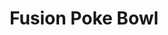 ---
layout: place
title: "Fusion Poke Bowl"
permalink: /florida/riverview/fusion-poke-bowl.html
stateAbbr: FL
stateName: Florida
cityName: Riverview
seo:
  name: "Fusion Poke Bowl"
  type: Restaurant
  links: null
description: "Looking for sushi in Riverview, Florida? Check out Fusion Poke Bowl for a delightful Japanese dining experience. Enjoy a variety of sushi and other dishes in..."
place_id: ChIJ0wrR5nfRwogRw5nwv588zsQ
photos:
  - name: >-
      places/ChIJ0wrR5nfRwogRw5nwv588zsQ/photos/AeeoHcK9Yqayk-NDj3DccgdBj7qre1eO0QhNsyLLoEu8XMp5Fxcb5OdkrAeMthnW_ufoxnT2KSZzqQ7ToJ4dynCrcGbElUVUUHpfnawFh4o68OC8PiLUq3XD-KgxwssrPr_lhPbzMVImgupR24IYRRsNOLyxX2p4GHJT3GG7ZU6n7W9QGKqXgXO48JDb8JIe1_oEQgHSdbfptwnwQzH-J9rq1CWvHIG04go9vgyToO44vLn-F9peNZm6KedC1CXiF2gJO9MoZeQhoyQ5Q5IiQgzJ9yQmgs2AyUJBOF5y-TNvl3uh2Q
    widthPx: 2920
    heightPx: 4088
    authorAttributions:
      - displayName: Fusion Poke Bowl
        uri: https://maps.google.com/maps/contrib/104301927463535343106
        photoUri: >-
          https://lh3.googleusercontent.com/a-/ALV-UjX4OsxRN6SqlDamB3xEeZMt0JR6sDhjemDKA2BACfkSYoVUAdk=s100-p-k-no-mo
    flagContentUri: >-
      https://www.google.com/local/imagery/report/?cb_client=maps_api_places.places_api&image_key=!1e10!2sAF1QipP3XDIFKH8rhPeCf2XbRC35OG5CulKZxKt4Yi3r&hl=en-US
    googleMapsUri: >-
      https://www.google.com/maps/place//data=!3m4!1e2!3m2!1sAF1QipP3XDIFKH8rhPeCf2XbRC35OG5CulKZxKt4Yi3r!2e10!4m2!3m1!1s0x88c2d177e6d10ad3:0xc4ce3c9fbff099c3
  - name: >-
      places/ChIJ0wrR5nfRwogRw5nwv588zsQ/photos/AeeoHcIJZyNnhfpv1WFc5kg-Db4QD3bXnsTF32CN1wNBQPolUd4cAx5DUxEgOmOivJfqVsE4NvwO2oFHd-tfK8ZIojQvLytBOSqesmTKctzaZ5w2Ir6zQ4bdg2NcJE07tHF2q0v3LlduySpdgLppGnhhQFGS3PmS_e8WHz1OSgOXhdP4d6ySPt3b_t56tJof5EQjfR7CpQJRM8FV6LIQF4RdQu_DqWmQ_EZojN-ufCdb4xpD4OzKpDY3tgkRjo3yIy_XzJmSUpGkfy414zPykHwn5wkaTjJwJqeBtRTqrUn1UkxqAve89InwJXmRNtX7OMdfDvtFNS5cUzIqPOgWQYXl42ppNFcAtQa7l4tWXqs5fYTdT2pOO2F6UXbrNaADU8TgkLy9qRdXTJcfimLiKYlGRsfcqg7b4v-FGSgyuIWez4Bzjw
    widthPx: 3024
    heightPx: 4032
    authorAttributions:
      - displayName: Jfromtheisland
        uri: https://maps.google.com/maps/contrib/105495747421846467189
        photoUri: >-
          https://lh3.googleusercontent.com/a-/ALV-UjU01zzlkdlTzXKgrr0Du9OKzW3EXcDYctxxj3GSU_FhYtvvQHbvWw=s100-p-k-no-mo
    flagContentUri: >-
      https://www.google.com/local/imagery/report/?cb_client=maps_api_places.places_api&image_key=!1e10!2sCIHM0ogKEICAgICrg7r_aQ&hl=en-US
    googleMapsUri: >-
      https://www.google.com/maps/place//data=!3m4!1e2!3m2!1sCIHM0ogKEICAgICrg7r_aQ!2e10!4m2!3m1!1s0x88c2d177e6d10ad3:0xc4ce3c9fbff099c3
  - name: >-
      places/ChIJ0wrR5nfRwogRw5nwv588zsQ/photos/AeeoHcL1-nMlcUt-2LE84iQLa0OrL0yDZ6EEbn4_AB4LTzT8v1gHJeyEPX1mpAqGlauFxpnr1oDY8YstScMeI_KAfoUXi974qRP84wQ8M5_ldMGOrZAl76OvvZ4ldM8We2wXBHbCHEwfMYhNydIYiEtU-k_YGVtn12CWNfQPZhpDIB7488jal6m2HGiBXLHsqKHl71Bo2PZ9z86Rqg2SgZPgdTc69ipsDEMnitt8VabpD_uJmkRf9TgDWgXwUBdP_OSiE_hY8McfN7kwZhqnO4-HMYR-VeaiRtb59hNiM0y7PA48P2zv546XiwvZATYHICKOIa33-TlgCQXCBklYWx9SynWXq_gNdVJsaxkVY255hzuWz7AL9xsgZVjVZ06NyQYbPZc7nsFOXQ5N-GoifoUbE3S3R4iCbAFuIKi8xcKcoYyGV84
    widthPx: 3024
    heightPx: 4032
    authorAttributions:
      - displayName: Jfromtheisland
        uri: https://maps.google.com/maps/contrib/105495747421846467189
        photoUri: >-
          https://lh3.googleusercontent.com/a-/ALV-UjU01zzlkdlTzXKgrr0Du9OKzW3EXcDYctxxj3GSU_FhYtvvQHbvWw=s100-p-k-no-mo
    flagContentUri: >-
      https://www.google.com/local/imagery/report/?cb_client=maps_api_places.places_api&image_key=!1e10!2sCIHM0ogKEICAgICrg7r_qQE&hl=en-US
    googleMapsUri: >-
      https://www.google.com/maps/place//data=!3m4!1e2!3m2!1sCIHM0ogKEICAgICrg7r_qQE!2e10!4m2!3m1!1s0x88c2d177e6d10ad3:0xc4ce3c9fbff099c3
  - name: >-
      places/ChIJ0wrR5nfRwogRw5nwv588zsQ/photos/AeeoHcLkWzCWZaPdEq-Jt3xqe11Xbzgjpgo47y0Vqj3pH8nllsOH8z9etTyTFx7VLxq5hLA_aRKnznzYHElSLzYLM6O3SYsR-zoHrWe1w5SzZpu1M89VJ3l9HxD9q8IkPKLkeg-LAhtvZAA9q8_5yBtledWZwBrNi8DJbzG7LYQhEMWuKl25d13UjQoO_bOTl7JE0osEGsei275ACRHcMOUHwA_vnnJjGnQwtjYPTLpZLgwJe_SUjr53szWr_Hp-cF6kPA2iX8JKzFL4odZyEFYdMaLo26KbpHB2uuR2RhjtbI_sdFj9MZApr5GHRtsLIymQWPEHig0l_wGem3UxvCJZ5WQWJmr3tBpfimjNnaX098aMASgj64uMGIpcKQPoOrKD8F8Eqq5J-aKMJ20Y4CYm_nesxLKZDJG1eim3Igh6aeS3dDD1
    widthPx: 3024
    heightPx: 4032
    authorAttributions:
      - displayName: Robert Parra
        uri: https://maps.google.com/maps/contrib/118119301610852882311
        photoUri: >-
          https://lh3.googleusercontent.com/a-/ALV-UjU89cip0rxNxTweb3oJvJgBa7PjDaE4l7sA35kGvz6bx0dQntk=s100-p-k-no-mo
    flagContentUri: >-
      https://www.google.com/local/imagery/report/?cb_client=maps_api_places.places_api&image_key=!1e10!2sCIHM0ogKEICAgIC_0MSagQE&hl=en-US
    googleMapsUri: >-
      https://www.google.com/maps/place//data=!3m4!1e2!3m2!1sCIHM0ogKEICAgIC_0MSagQE!2e10!4m2!3m1!1s0x88c2d177e6d10ad3:0xc4ce3c9fbff099c3
  - name: >-
      places/ChIJ0wrR5nfRwogRw5nwv588zsQ/photos/AeeoHcJpjSsm15kk88X2IrDpV_8foW7ngq_bKbZtNWKExX3sCXP844FiyHJMTeufbiLpVuMRabe8FtJ3DVNuDK1qkOvBcTRgEYVHKdoFkJ1BXF8y5BL_gPGvkSu8Uw-o7LzSEdoGHS5Dx6Ur-r30HLyJRO3tPkTwRIsbwOMp_185oOjKq9F330E7Mjb03kaDICysWD1rRzwYuCZRDZBEhSke7BmIepMIsu63VY-ARrdcHeSKH_3dod67n37k96BmIsG4DqkMxVrxNrfmiE8988V1gbCNLI_v8JFiRbZPUH14JNk_rvgn1MgermtsS0VAK0xTN-Dyes9PnBADQ42erdtVVGCCisbrvrcxjqbVhacaC9MjYChMvcP2wfgeNOqT9Zh-klk4Q5P8aALitr57TGbut1bgIcz5M7sLn3Lln4ida3sNPw
    widthPx: 4000
    heightPx: 1800
    authorAttributions:
      - displayName: Rosa Lambert
        uri: https://maps.google.com/maps/contrib/116291430096472956928
        photoUri: >-
          https://lh3.googleusercontent.com/a/ACg8ocJwFrK5V6EK37roF1B0hzqDR-15xUlsJrowRG24DphoNwVTBg=s100-p-k-no-mo
    flagContentUri: >-
      https://www.google.com/local/imagery/report/?cb_client=maps_api_places.places_api&image_key=!1e10!2sCIHM0ogKEICAgIDr5YC5Uw&hl=en-US
    googleMapsUri: >-
      https://www.google.com/maps/place//data=!3m4!1e2!3m2!1sCIHM0ogKEICAgIDr5YC5Uw!2e10!4m2!3m1!1s0x88c2d177e6d10ad3:0xc4ce3c9fbff099c3
  - name: >-
      places/ChIJ0wrR5nfRwogRw5nwv588zsQ/photos/AeeoHcIA3y-_laZ7VsKFUrw3PBesz-3Vx9wV7ztBDsSonkHjItWsrKkwvFTZnsdPh1zF4vi5xS_rwyo3ylrrMLxotrkKpoZR3bq_Gq0gtVXokFquQjQjwtY7Vus49ZI61Hb-3xGBU8xX-DuYr2hSIFttPx0kwYc6syHzFvX-L4rGqYEEiDMhA3NhzJ58M0ehJFRyyLOGhvPKTQznn_-e9hsQCNX2NIlKxT-h0fBFL_zZfcWOcFlCJfdIBanMNXwLtzGK2sG04F-k-Cd6MERQKOegQ_nRSP8atgpd7KtNB88WlJay_8H7JD941GfL8j18psgZ_JIb1dPNN0KLHwHJmbhrqxJA43_7o1C0FU_LoQVGx2ns2lxJne-CAdpC1_Wyt5y_gxu4PvFpEmlcyUDd1CY56pUXA4CxlNH5GdzL8383w9Qk_Q
    widthPx: 1800
    heightPx: 4000
    authorAttributions:
      - displayName: Rosa Lambert
        uri: https://maps.google.com/maps/contrib/116291430096472956928
        photoUri: >-
          https://lh3.googleusercontent.com/a/ACg8ocJwFrK5V6EK37roF1B0hzqDR-15xUlsJrowRG24DphoNwVTBg=s100-p-k-no-mo
    flagContentUri: >-
      https://www.google.com/local/imagery/report/?cb_client=maps_api_places.places_api&image_key=!1e10!2sCIHM0ogKEICAgIDr5YCBGA&hl=en-US
    googleMapsUri: >-
      https://www.google.com/maps/place//data=!3m4!1e2!3m2!1sCIHM0ogKEICAgIDr5YCBGA!2e10!4m2!3m1!1s0x88c2d177e6d10ad3:0xc4ce3c9fbff099c3
  - name: >-
      places/ChIJ0wrR5nfRwogRw5nwv588zsQ/photos/AeeoHcIUpZ8L0q1LrsBeOTKLidpKXj_A6mVp1qocxdJsbiWQEaY6xWbIsh49yuAtc4XZZi7KGRiLzMUMpZDMmWG24rPSUnfoo0B-mD5F1KY5-_fiHuOXmN5KMsyMHV0_6lwcUZwMIvodas7Gm1OwvNOMZygnQGhCUqALDDjbr5NfxlhTwUUebfYZLOCrBA2G1cgsoGTeMRokRvW1ubnITrnlfqxKgO5ExEWkuiqYt62QLaUCbIOGyPIXkS2vSSJ_HzA6wPyogSU_CeZFBYK8kRqPERFnI5bEpxpArGgCOhARMZuCwQ
    widthPx: 1200
    heightPx: 1600
    authorAttributions:
      - displayName: Fusion Poke Bowl
        uri: https://maps.google.com/maps/contrib/104301927463535343106
        photoUri: >-
          https://lh3.googleusercontent.com/a-/ALV-UjX4OsxRN6SqlDamB3xEeZMt0JR6sDhjemDKA2BACfkSYoVUAdk=s100-p-k-no-mo
    flagContentUri: >-
      https://www.google.com/local/imagery/report/?cb_client=maps_api_places.places_api&image_key=!1e10!2sAF1QipMqUYMfcHIvWmYyEIqK_pwVlXtp3nenqx8jc8nw&hl=en-US
    googleMapsUri: >-
      https://www.google.com/maps/place//data=!3m4!1e2!3m2!1sAF1QipMqUYMfcHIvWmYyEIqK_pwVlXtp3nenqx8jc8nw!2e10!4m2!3m1!1s0x88c2d177e6d10ad3:0xc4ce3c9fbff099c3
  - name: >-
      places/ChIJ0wrR5nfRwogRw5nwv588zsQ/photos/AeeoHcLRVrTZmkmhNavUW71WwsJXXOLOe0nLrl4ZMounFirj2PlGj93Z13Af7n-r2LynNT7NZJ1zOYioAkkoTzlkmZb-839laJm8xL_Ty9lUkez6n0fmOTiePxEhaAjelJDqF17NTc7tgMWaVxBIfictjwX4G8u3T4OtlOXe7cHZs8YCUAHuvfSw7kMFv-bJliK61rPkTTLQmENLvmNYeEDdi9VzpoW3OmG6cHtK1BK1xE79qnOMaLmkSOPp7V1jXWfO33Eu9JFG15rSHcJmrmCpdskphQvtBYa-s-WNGVno7dLQ9g
    widthPx: 1290
    heightPx: 1553
    authorAttributions:
      - displayName: Fusion Poke Bowl
        uri: https://maps.google.com/maps/contrib/104301927463535343106
        photoUri: >-
          https://lh3.googleusercontent.com/a-/ALV-UjX4OsxRN6SqlDamB3xEeZMt0JR6sDhjemDKA2BACfkSYoVUAdk=s100-p-k-no-mo
    flagContentUri: >-
      https://www.google.com/local/imagery/report/?cb_client=maps_api_places.places_api&image_key=!1e10!2sAF1QipPYbFf7dG4u-EijBMmthc0xvgXqCpwLN9HDiqNm&hl=en-US
    googleMapsUri: >-
      https://www.google.com/maps/place//data=!3m4!1e2!3m2!1sAF1QipPYbFf7dG4u-EijBMmthc0xvgXqCpwLN9HDiqNm!2e10!4m2!3m1!1s0x88c2d177e6d10ad3:0xc4ce3c9fbff099c3
  - name: >-
      places/ChIJ0wrR5nfRwogRw5nwv588zsQ/photos/AeeoHcLsBkct7fzGKIaJkP6NAUQyYuQA4pSgrKIRx9e4tH3tzISAK0eLv9wrGuX0SQnDvznaqDWCzMjSg9nQ0JLQtKpynVtSubEaDGu0IkbYFPUbmal20aopXuHvmL0ToRRzlKryYrwwEHYSnCzzZLzNZ9icFC9Vr8K9qRwD1MoSb27I3XwtSdvY02x6QSrvyDPqaHsUpYS5d8-HgrudBeNM17pvfMEj4WGOjLM4uBDIcKCzpyZKMkSCvBZs8D-t2C0O3HA0scblCxqv0ln8uWCxxDntE_KEw6hkw8RSAB4SK91xlA
    widthPx: 1545
    heightPx: 2000
    authorAttributions:
      - displayName: Fusion Poke Bowl
        uri: https://maps.google.com/maps/contrib/104301927463535343106
        photoUri: >-
          https://lh3.googleusercontent.com/a-/ALV-UjX4OsxRN6SqlDamB3xEeZMt0JR6sDhjemDKA2BACfkSYoVUAdk=s100-p-k-no-mo
    flagContentUri: >-
      https://www.google.com/local/imagery/report/?cb_client=maps_api_places.places_api&image_key=!1e10!2sAF1QipO2J0uKs9ZiGxevEE3RwnGKeFI0xGlgsJ2ALE_f&hl=en-US
    googleMapsUri: >-
      https://www.google.com/maps/place//data=!3m4!1e2!3m2!1sAF1QipO2J0uKs9ZiGxevEE3RwnGKeFI0xGlgsJ2ALE_f!2e10!4m2!3m1!1s0x88c2d177e6d10ad3:0xc4ce3c9fbff099c3
  - name: >-
      places/ChIJ0wrR5nfRwogRw5nwv588zsQ/photos/AeeoHcLD9bSq3VeLUesnyNEF4cAJ9Xr6U8AlPCo1iCHq08ZNYaGhWEtYVcA4cVF_t7R41C61Y-zRLLpZiqZq6vwX9wDw78aTt-u_10x6bsWrGjZxtpFqjWf53FkC-NboFdRekWNt-WqhJsntRPTWpDb6hMUVYYI-Bt4MCIF8RdKoelqI5BbWAr854jrtWdtV16G2VipmDhJqZ4LI2ptnF6FmkYwFYmI-Ihfr7I25E640B-VYzR3rN7l023-36KtwslxsZ-8GJ05Tl4kicel_ldLgKS3IOSjGDM1oad6m42aTvVN-AQ
    widthPx: 1545
    heightPx: 2000
    authorAttributions:
      - displayName: Fusion Poke Bowl
        uri: https://maps.google.com/maps/contrib/104301927463535343106
        photoUri: >-
          https://lh3.googleusercontent.com/a-/ALV-UjX4OsxRN6SqlDamB3xEeZMt0JR6sDhjemDKA2BACfkSYoVUAdk=s100-p-k-no-mo
    flagContentUri: >-
      https://www.google.com/local/imagery/report/?cb_client=maps_api_places.places_api&image_key=!1e10!2sAF1QipN2QIXuPkztL4F04brAbDFjag0VQt_Toawh_EkA&hl=en-US
    googleMapsUri: >-
      https://www.google.com/maps/place//data=!3m4!1e2!3m2!1sAF1QipN2QIXuPkztL4F04brAbDFjag0VQt_Toawh_EkA!2e10!4m2!3m1!1s0x88c2d177e6d10ad3:0xc4ce3c9fbff099c3
address: 6928 US-301, Riverview, FL 33578, USA
street: 6928 US-301
city: Riverview
state: FL
zip: '33578'
country: USA
neighborhood: null
latitude: '27.879376'
longitude: '-82.326503'
accessibility_options:
  wheelchairAccessibleParking: true
  wheelchairAccessibleEntrance: true
business_status: OPERATIONAL
name: Fusion Poke Bowl
google_maps_links:
  directionsUri: >-
    https://www.google.com/maps/dir//''/data=!4m7!4m6!1m1!4e2!1m2!1m1!1s0x88c2d177e6d10ad3:0xc4ce3c9fbff099c3!3e0
  placeUri: https://maps.google.com/?cid=14181338933453953475
  writeAReviewUri: >-
    https://www.google.com/maps/place//data=!4m3!3m2!1s0x88c2d177e6d10ad3:0xc4ce3c9fbff099c3!12e1
  reviewsUri: >-
    https://www.google.com/maps/place//data=!4m4!3m3!1s0x88c2d177e6d10ad3:0xc4ce3c9fbff099c3!9m1!1b1
  photosUri: >-
    https://www.google.com/maps/place//data=!4m3!3m2!1s0x88c2d177e6d10ad3:0xc4ce3c9fbff099c3!10e5
primary_type: Restaurant
opening_hours:
  regular: null
  current: null
secondary_opening_hours:
  regular:
    weekdayDescriptions: null
    type: null
  current:
    weekdayDescriptions: null
    type: null
phone: null
price_level: null
price_range: null
rating: null
rating_count: 0
website: null
reviews: null
parking_options: null
payment_options: null
allow_dogs: null
curbside_pickup: null
delivery: null
dine_in: null
good_for_children: null
good_for_groups: null
good_for_sports: null
live_music: null
menu_for_children: null
outdoor_seating: null
reservable: null
restroom: null
serves_beer: null
serves_breakfast: null
serves_brunch: null
serves_cocktails: null
serves_coffee: null
serves_dinner: null
serves_dessert: null
serves_lunch: null
serves_vegetarian_food: null
serves_wine: null
takeout: null
summary: null

---